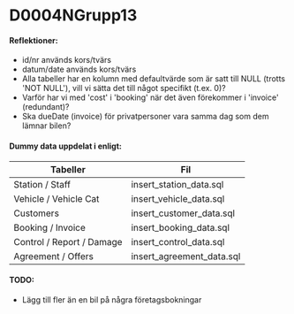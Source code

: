 # D0004NGrupp13

#### Reflektioner:
- id/nr används kors/tvärs
- datum/date används kors/tvärs
- Alla tabeller har en kolumn med defaultvärde som är satt till NULL (trotts 'NOT NULL'), vill vi sätta det till något specifikt (t.ex. 0)?
- Varför har vi med 'cost' i 'booking' när det även förekommer i 'invoice' (redundant)?
- Ska dueDate (invoice) för privatpersoner vara samma dag som dem lämnar bilen?

#### Dummy data uppdelat i enligt:
| Tabeller                  | Fil                       |
| ---                       | ---                       |
| Station / Staff           | insert_station_data.sql   |
| Vehicle / Vehicle Cat     | insert_vehicle_data.sql   |
| Customers                 | insert_customer_data.sql  |
| Booking / Invoice         | insert_booking_data.sql   |
| Control / Report / Damage | insert_control_data.sql   |
| Agreement / Offers        | insert_agreement_data.sql |

#### TODO:
- Lägg till fler än en bil på några företagsbokningar